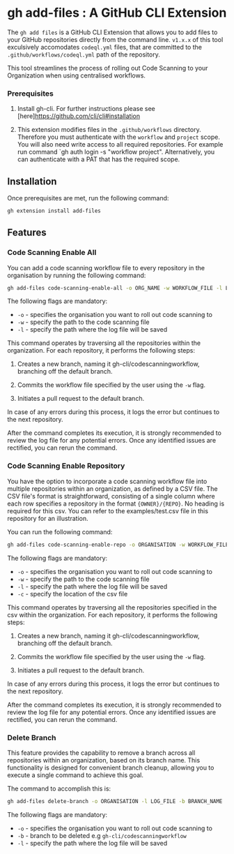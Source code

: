 # gh add-files : A GitHub CLI Extension

The `gh add files` is a GitHub CLI Extension that allows you to add files to your GitHub repositories directly from the command line.
`v1.x.x` of this tool exculsively accomodates `codeql.yml` files, that are committed to the `.github/workflows/codeql.yml` path of the repository. 

This tool streamlines the process of rolling out Code Scanning to your Organization when using centralised workflows. 

### Prerequisites 

1. Install gh-cli. For further instructions please see [here]https://github.com/cli/cli#installation 

2. This extension modifies files in the `.github/workflows` directory. Therefore you must authenticate with the `workflow` and `project` scope. You will also need write access to all required repositories. For example run command `gh auth login -s "workflow project". Alternatively, you can authenticate with a PAT that has the required scope.

## Installation 

Once prerequisites are met, run the following command:
```bash
gh extension install add-files
```

## Features

### Code Scanning Enable All 

You can add a code scanning workflow file to every repository in the organisation by running the following command:
```bash
gh add-files code-scanning-enable-all -o ORG_NAME -w WORKFLOW_FILE -l LOG_FILE
```
The following flags are mandatory: 
- `-o` - specifies the organisation you want to roll out code scanning to
- `-w` - specify the path to the code scanning file
- `-l` - specify the path where the log file will be saved

This command operates by traversing all the repositories within the organization. For each repository, it performs the following steps:

1. Creates a new branch, naming it gh-cli/codescanningworkflow, branching off the default branch.

2. Commits the workflow file specified by the user using the `-w` flag. 

3. Initiates a pull request to the default branch.

In case of any errors during this process, it logs the error but continues to the next repository.

After the command completes its execution, it is strongly recommended to review the log file for any potential errors. Once any identified issues are rectified, you can rerun the command.

### Code Scanning Enable Repository

You have the option to incorporate a code scanning workflow file into multiple repositories within an organization, as defined by a CSV file. The CSV file's format is straightforward, consisting of a single column where each row specifies a repository in the format `{OWNER}/{REPO}`. No heading is required for this csv. You can refer to the examples/test.csv file in this repository for an illustration.

You can run the following command:
```bash
gh add-files code-scanning-enable-repo -o ORGANISATION -w WORKFLOW_FILE -l LOG_FILE -c CSV_FILE
```
The following flags are mandatory: 
- `-o` - specifies the organisation you want to roll out code scanning to
- `-w` - specify the path to the code scanning file
- `-l` - specify the path where the log file will be saved
- `-c` - specify the location of the csv file


This command operates by traversing all the repositories specified in the csv within the organization. For each repository, it performs the following steps:

1. Creates a new branch, naming it gh-cli/codescanningworkflow, branching off the default branch.

2. Commits the workflow file specified by the user using the `-w` flag. 

3. Initiates a pull request to the default branch.

In case of any errors during this process, it logs the error but continues to the next repository.

After the command completes its execution, it is strongly recommended to review the log file for any potential errors. Once any identified issues are rectified, you can rerun the command.

### Delete Branch 

This feature provides the capability to remove a branch across all repositories within an organization, based on its branch name. This functionality is designed for convenient branch cleanup, allowing you to execute a single command to achieve this goal.

The command to accomplish this is:

```bash
gh add-files delete-branch -o ORGANISATION -l LOG_FILE -b BRANCH_NAME
```
The following flags are mandatory: 
- `-o` - specifies the organisation you want to roll out code scanning to
- `-b` - branch to be deleted e.g `gh-cli/codescanningworkflow`
- `-l` - specify the path where the log file will be saved





